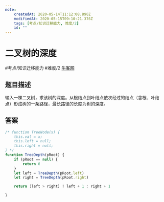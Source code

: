 ```yaml
---
note:
    createdAt: 2020-05-14T11:12:08.890Z
    modifiedAt: 2020-05-15T09:10:21.376Z
    tags: [考点/知识迁移能力, 难度/2]
    id: ""
---
```

# 二叉树的深度
#考点/知识迁移能力 #难度/2 [牛客网](https://www.nowcoder.com/practice/435fb86331474282a3499955f0a41e8b?tpId=13&tqId=11191&tPage=1&rp=1&ru=/ta/coding-interviews&qru=/ta/coding-interviews/question-ranking)
<!-- @crossnote.comment "id":"b7d6a328-f7c7-4110-952b-7244ddbf63da" --> 
## 题目描述
输入一棵二叉树，求该树的深度。从根结点到叶结点依次经过的结点（含根、叶结点）形成树的一条路径，最长路径的长度为树的深度。

## 答案

```javascript
/* function TreeNode(x) {
    this.val = x;
    this.left = null;
    this.right = null;
} */
function TreeDepth(pRoot) {
    if (pRoot == null) {
        return 0
    }
    let left = TreeDepth(pRoot.left)
    let right = TreeDepth(pRoot.right)

    return (left > right) ? left + 1 : right + 1

}
```


